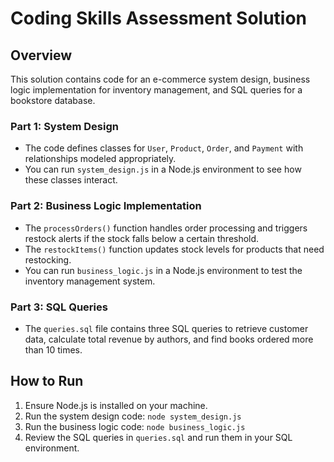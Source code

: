 
# Coding Skills Assessment Solution

## Overview
This solution contains code for an e-commerce system design, business logic implementation for inventory management, and SQL queries for a bookstore database.

### Part 1: System Design
- The code defines classes for `User`, `Product`, `Order`, and `Payment` with relationships modeled appropriately.
- You can run `system_design.js` in a Node.js environment to see how these classes interact.

### Part 2: Business Logic Implementation
- The `processOrders()` function handles order processing and triggers restock alerts if the stock falls below a certain threshold.
- The `restockItems()` function updates stock levels for products that need restocking.
- You can run `business_logic.js` in a Node.js environment to test the inventory management system.

### Part 3: SQL Queries
- The `queries.sql` file contains three SQL queries to retrieve customer data, calculate total revenue by authors, and find books ordered more than 10 times.

## How to Run
1. Ensure Node.js is installed on your machine.
2. Run the system design code: `node system_design.js`
3. Run the business logic code: `node business_logic.js`
4. Review the SQL queries in `queries.sql` and run them in your SQL environment.